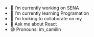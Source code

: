 - 🔭 I’m currently working on SENA
- 🌱 I’m currently learning Programation
- 👯 I’m looking to collaborate on my
- 💬 Ask me about React
- 😄 Pronouns: im_camilin

